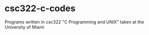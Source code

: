 # csc322-c-codes
Programs written in csc322 "C Programming and UNIX" taken at the University of Miami
